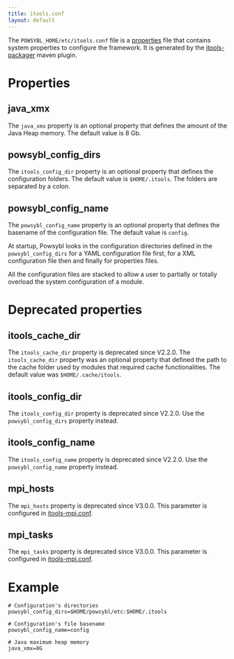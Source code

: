 ```yaml
---
title: itools.conf
layout: default
---
```


The `POWSYBL_HOME/etc/itools.conf` file is a [properties](https://en.wikipedia.org/wiki/.properties) file that contains
system properties to configure the framework. It is generated by the [itools-packager](../installation/itools-packager.md)
maven plugin.

# Properties

## java_xmx
The `java_xmx` property is an optional property that defines the amount of the Java Heap memory. The default value is 8 Gb.

## powsybl_config_dirs
The `itools_config_dir` property is an optional property that defines the configuration folders. The default
value is `$HOME/.itools`. The folders are separated by a colon.

## powsybl_config_name
The `powsybl_config_name` property is an optional property that defines the basename of the configuration file. The default
value is `config`.

At startup, Powsybl looks in the configuration directories defined in the `powsybl_config_dirs` for a YAML configuration
file first, for a XML configuration file then and finally for properties files.

All the configuration files are stacked to allow a user to partially or totally overload the system configuration of a
module.

# Deprecated properties

## itools_cache_dir
The `itools_cache_dir` property is deprecated since V2.2.0. The `itools_cache_dir` property was an optional property that
defined the path to the cache folder used by modules that required cache functionalities. The default value was
`$HOME/.cache/itools`.

## itools_config_dir
The `itools_config_dir` property is deprecated since V2.2.0. Use the `powsybl_config_dirs` property instead.

## itools_config_name
The `itools_config_name` property is deprecated since V2.2.0. Use the `powsybl_config_name` property instead.

## mpi_hosts
The `mpi_hosts` property is deprecated since V3.0.0. This parameter is configured in [itools-mpi.conf](itools-mpi.md).

## mpi_tasks
The `mpi_tasks` property is deprecated since V3.0.0. This parameter is configured in [itools-mpi.conf](itools-mpi.md).

# Example
```properties
# Configuration's directories
powsybl_config_dirs=$HOME/powsybl/etc:$HOME/.itools

# Configuration's file basename
powsybl_config_name=config

# Java maximum heap memory
java_xmx=8G
```

